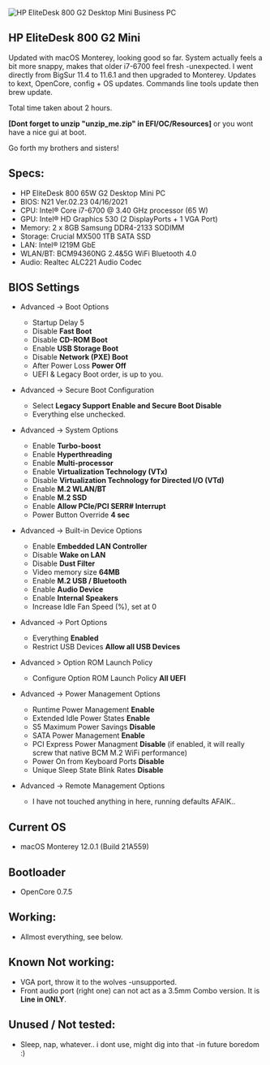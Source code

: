 ![HP EliteDesk 800 G2 Desktop Mini Business PC](https://ssl-product-images.www8-hp.com/digmedialib/prodimg/lowres/c04876268.png)
## HP EliteDesk 800 G2 Mini

Updated with macOS Monterey, looking good so far.
System actually feels a bit more snappy, makes that older i7-6700 feel fresh -unexpected.
I went directly from BigSur 11.4 to 11.6.1 and then upgraded to Monterey.
Updates to kext, OpenCore, config + OS updates.
Commands line tools update then brew update.

Total time taken about 2 hours.

**[Dont forget to unzip "unzip_me.zip" in EFI/OC/Resources]** or you wont have a nice gui at boot.

Go forth my brothers and sisters!

## Specs:
- HP EliteDesk 800 65W G2 Desktop Mini PC
- BIOS: N21 Ver.02.23 04/16/2021
- CPU: Intel® Core i7-6700 @ 3.40 GHz processor (65 W)
- GPU: Intel® HD Graphics 530 (2 DisplayPorts + 1 VGA Port)
- Memory: 2 x 8GB Samsung DDR4-2133 SODIMM
- Storage: Crucial MX500 1TB SATA SSD
- LAN: Intel® I219M GbE
- WLAN/BT: BCM94360NG 2.4&5G WiFi Bluetooth 4.0
- Audio: Realtec ALC221 Audio Codec

## BIOS Settings
- Advanced -> Boot Options
  - Startup Delay 5
  - Disable **Fast Boot**
  - Disable **CD-ROM Boot**
  - Enable **USB Storage Boot**
  - Disable **Network (PXE) Boot**
  - After Power Loss **Power Off**
  - UEFI & Legacy Boot order, is up to you.
  
- Advanced -> Secure Boot Configuration
  - Select **Legacy Support Enable and Secure Boot Disable**
  - Everything else unchecked.

- Advanced -> System Options
  - Enable **Turbo-boost**
  - Enable **Hyperthreading**
  - Enable **Multi-processor**
  - Enable **Virtualization Technology (VTx)**
  - Disable **Virtualization Technology for Directed I/O (VTd)**
  - Enable **M.2 WLAN/BT**
  - Enable **M.2 SSD**
  - Enable **Allow PCIe/PCI SERR# Interrupt**
  - Power Button Override **4 sec**

- Advanced -> Built-in Device Options
  - Enable **Embedded LAN Controller**
  - Disable **Wake on LAN**
  - Disable **Dust Filter**
  - Video memory size **64MB**
  - Enable **M.2 USB / Bluetooth**
  - Enable **Audio Device**
  - Enable **Internal Speakers**
  - Increase Idle Fan Speed (%), set at 0

- Advanced -> Port Options
  - Everything **Enabled**
  - Restrict USB Devices **Allow all USB Devices**

- Advanced > Option ROM Launch Policy
  - Configure Option ROM Launch Policy **All UEFI**

- Advanced -> Power Management Options
  - Runtime Power Management **Enable**
  - Extended Idle Power States **Enable**
  - S5 Maximum Power Savings **Disable**
  - SATA Power Management **Enable**
  - PCI Express Power Managment **Disable** (if enabled, it will really screw that native BCM M.2 WiFi performance)
  - Power On from Keyboard Ports **Disable**
  - Unique Sleep State Blink Rates **Disable** 

- Advanced -> Remote Management Options
  - I have not touched anything in here, running defaults AFAIK..



## Current OS
- macOS Monterey 12.0.1 (Build 21A559)

## Bootloader
- OpenCore 0.7.5

## Working:
- Allmost everything, see below.

## Known Not working:
- VGA port, throw it to the wolves -unsupported.
- Front audio port (right one) can not act as a 3.5mm Combo version. It is **Line in ONLY**.

## Unused / Not tested:
- Sleep, nap, whatever.. i dont use, might dig into that -in future boredom :)
